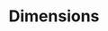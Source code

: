 ---
layout: default
bigquery: https://console.cloud.google.com/bigquery?p=covid-19-dimensions-ai&page=table&d=data&t=publications
contributors: Digital Science, https://www.digital-science.com/
cost: Free for personal, non-commercial use.
description: Dimensions contains more than 100 million publications, ranging from
  articles published in scholarly journals, books and book chapters, to preprints
  and conference proceedings. All publications are contextualized with linked data
  sets, funding, publications, patents, clinical trials, and policy documents. You
  can also view associated categories, funders, institutions, and researcher profiles.
documentation: https://docs.dimensions.ai/bigquery/index.html
last_edit: Mon, 04 Apr 2022 19:04:00 GMT
location: https://www.dimensions.ai/products/free/
maintained_by: Digital Science, https://www.digital-science.com/
schema_fields: '[''associated_publication_arxiv_id'', ''arxiv_id'', ''metrics'', ''phase'',
  ''associated_publication_pmid'', ''linkout'', ''authors'', ''address'', ''isbn'',
  ''original_abstract'', ''granted_year'', ''doi'', ''category_hrcs_hc'', ''application_number'',
  ''date_inserted'', ''types'', ''assignee_orgs'', ''legal_status'', ''grant_number'',
  ''expiration_year'', ''pages'', ''year'', ''date_imported_gbq'', ''category_uoa'',
  ''external_ids'', ''date_print'', ''category_bra'', ''category_rcdc'', ''type'',
  ''organisation_details'', ''category_hrcs_rac'', ''wikipedia_url'', ''patent_ids'',
  ''citations_count'', ''editors'', ''pmcid'', ''funding_amount'', ''repository_id'',
  ''granted_date'', ''clinical_trial_ids'', ''category_hra'', ''original_assignee_countries'',
  ''registry'', ''date_normal'', ''funding_chf'', ''issue'', ''language'', ''filing_year'',
  ''family_count'', ''funding_usd'', ''repository_url'', ''date'', ''category_sdg'',
  ''expiration_date'', ''relationships'', ''resulting_publication_doi'', ''funder_org_state_codes'',
  ''status'', ''research_org_state_names'', ''acronyms'', ''investigators'', ''ipcr'',
  ''category_for'', ''book_title'', ''researcher_ids'', ''current_assignee_countries'',
  ''created_date'', ''start_date'', ''parent_id'', ''funder_countries'', ''publisher'',
  ''funder_org_acronyms'', ''pmid'', ''research_org_city_names'', ''research_org_country_names'',
  ''family_members_ids'', ''funding_aud'', ''legal_events'', ''filing_date'', ''start_year'',
  ''mesh_headings'', ''kind'', ''conference'', ''gender'', ''supporting_grant_ids'',
  ''name'', ''research_orgs'', ''repository_name'', ''category_icrp_cso'', ''id'',
  ''email_address'', ''journal'', ''original_title'', ''research_org_state_codes'',
  ''publication_ids'', ''priority_date'', ''family_id'', ''funder_org_countries'',
  ''inventor_names'', ''altmetrics'', ''title'', ''journal_lists'', ''jurisdiction'',
  ''open_access_categories_v2'', ''volume'', ''links'', ''current_assignee'', ''aliases'',
  ''funding_cny'', ''filing_status'', ''eisbn'', ''current_assignee_orgs'', ''assignee_countries'',
  ''citation_string'', ''proceedings_title'', ''associated_grant_ids'', ''resulting_publication_ids'',
  ''labels'', ''original_assignee_orgs'', ''priority_year'', ''date_online'', ''cpc'',
  ''category_icrp_ct'', ''reference_ids'', ''concepts'', ''publication_date'', ''description'',
  ''funding_eur'', ''cited_by_ids'', ''open_access_categories'', ''funding_nzd'',
  ''brief_title'', ''date_modified'', ''research_org_countries'', ''active_years'',
  ''end_date'', ''conditions'', ''funder_org_cities'', ''foa_number'', ''funding_cad'',
  ''source_id'', ''research_org_cities'', ''mesh_terms'', ''acronym'', ''interventions'',
  ''funder_orgs'', ''abstract'', ''embargo_date'', ''funder_org'', ''funding_currency'',
  ''funding_jpy'', ''funding_gbp'', ''established'', ''associated_publication_id'',
  ''citations'', ''subtitles'', ''categories'', ''associated_publication_doi'', ''funding_details'',
  ''end_year'', ''license'', ''original_assignee'', ''publication_year'', ''acknowledgements'',
  ''book_series_title'']'
shortname: dimensions
tags:
- scholarly literature
- patents
- funding
- clinical trials
- academic profiles
terms_of_use: 'Use of both the Dimensions COVID-19 dataset and full Dimensions dataset
  are subject to the Dimensions Terms of use: https://www.dimensions.ai/policies-terms-legal '
title: Dimensions
uuid: dcff88bd-fe6b-4fdb-8159-809bf9d7bc1c
---